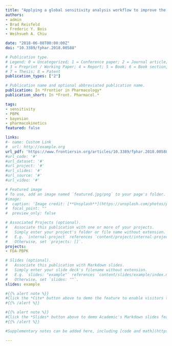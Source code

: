 ```yaml
---
title: "Applying a global sensitivity analysis workflow to improve the computational efficiencies in physiologically-based pharmacokinetic modeling"
authors:
- admin
- Brad Reisfeld
- Frederic Y. Bois
- Weihsueh A. Chiu

date: "2018-06-08T00:00:00Z"
doi: "10.3389/fphar.2018.00588"

# Publication type.
# Legend: 0 = Uncategorized; 1 = Conference paper; 2 = Journal article;
# 3 = Preprint / Working Paper; 4 = Report; 5 = Book; 6 = Book section;
# 7 = Thesis; 8 = Patent
publication_types: ["2"]

# Publication name and optional abbreviated publication name.
publication: In *Frontier in Pharmacology*
publication_short: In *Front. Pharmacol.*

tags:
- sensitivity
- PBPK
- bayesian
- pharmacokinetics
featured: false

links:
#- name: Custom Link
#  url: http://example.org
url_pdf: 'https://www.frontiersin.org/articles/10.3389/fphar.2018.00588/pdf'
#url_code: '#'
#url_dataset: '#'
#url_project: '#'
#url_slides: '#'
#url_source: '#'
#url_video: '#'

# Featured image
# To use, add an image named `featured.jpg/png` to your page's folder. 
#image:
#  caption: 'Image credit: [**Unsplash**](https://unsplash.com/photos/pLCdAaMFLTE)'
#  focal_point: ""
#  preview_only: false

# Associated Projects (optional).
#   Associate this publication with one or more of your projects.
#   Simply enter your project's folder or file name without extension.
#   E.g. `internal-project` references `content/project/internal-project/index.md`.
#   Otherwise, set `projects: []`.
projects:
- FDA-PBPK

# Slides (optional).
#   Associate this publication with Markdown slides.
#   Simply enter your slide deck's filename without extension.
#   E.g. `slides: "example"` references `content/slides/example/index.md`.
#   Otherwise, set `slides: ""`.
slides: example

#{{% alert note %}}
#Click the *Cite* button above to demo the feature to enable visitors to import publication metadata into their reference management software.
#{{% /alert %}}

#{{% alert note %}}
#Click the *Slides* button above to demo Academic's Markdown slides feature.
#{{% /alert %}}

#Supplementary notes can be added here, including [code and math](https://sourcethemes.com/academic/docs/writing-markdown-latex/).

---
```

